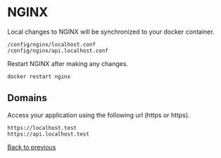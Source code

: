 # NGINX
Local changes to NGINX will be synchronized to your docker container.
```
/config/nginx/localhost.conf
/config/nginx/api.localhost.conf
```
Restart NGINX after making any changes.
```
docker restart nginx
```

## Domains
Access your application using the following url (https or https).
```
https://localhost.test
https://api.localhost.test
```

[Back to previous](../README.md) 
